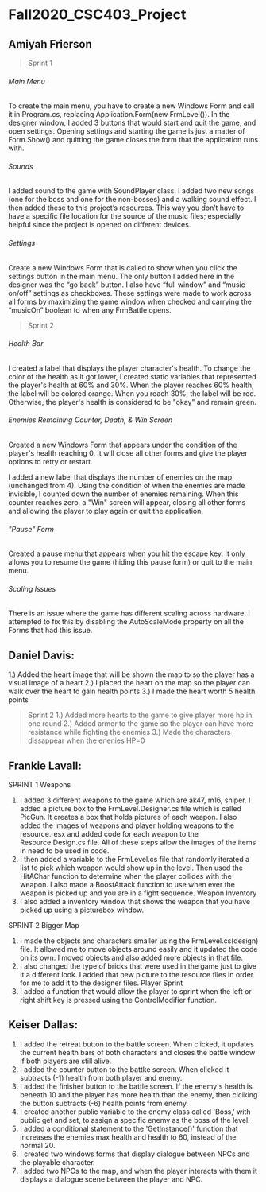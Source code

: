 # Fall2020_CSC403_Project




## Amiyah Frierson

> Sprint 1

###### Main Menu
To create the main menu, you have to create a new Windows Form and call it in Program.cs, replacing Application.Form(new FrmLevel()). In the designer window, I added 3 buttons that would start and quit the game, and open settings. Opening settings and starting the game is just a matter of Form.Show() and quitting the game closes the form that the application runs with.   

###### Sounds 
I added sound to the game with SoundPlayer class. I added two new songs (one for the boss and one for the non-bosses) and a walking sound effect. I then added these to this project’s resources. This way you don’t have to have a specific file location for the source of the music files; especially helpful since the project is opened on different devices. 

###### Settings
Create a new Windows Form that is called to show when you click the settings button in the main menu. The only button I added here in the designer was the “go back” button. I also have “full window” and “music on/off” settings as checkboxes. These settings were made to work across all forms by maximizing the game window when checked and carrying the “musicOn” boolean to when any FrmBattle opens.  

> Sprint 2

###### Health Bar
I created a label that displays the player character's health. To change the color of the health as it got lower, I created static variables that represented the player's health at 60% and 30%. When the player reaches 60% health, the label will be colored orange. When you reach 30%, the label will be red. Otherwise, the player's health is considered to be "okay" and remain green. 

###### Enemies Remaining Counter, Death, & Win Screen
Created a new Windows Form that appears under the condition of the player's health reaching 0. It will close all other forms and give the player options to retry or restart. 

I added a new label that displays the number of enemies on the map (unchanged from 4). Using the condition of when the enemies are made invisible, I counted down the number of enemies remaining. When this counter reaches zero, a "Win" screen will appear, closing all other forms and allowing the player to play again or quit the application. 

###### "Pause" Form
Created a pause menu that appears when you hit the escape key. It only allows you to resume the game (hiding this pause form) or quit to the main menu. 

###### Scaling Issues
There is an issue where the game has different scaling across hardware. I attempted to fix this by disabling the AutoScaleMode property on all the Forms that had this issue. 

## Daniel Davis:
1.) Added the heart image that will be shown the map to so the player has a visual image of a heart
2.) I placed the heart on the map so the player can walk over the heart to gain health points
3.) I made the heart worth 5 health points

> Sprint 2
1.) Added more hearts to the game to give player more hp in one round
2.) Added armor to the game so the player can have more resistance while fighting the enemies
3.) Made the characters dissappear when the enenies HP=0







## Frankie Lavall: 
SPRINT 1
Weapons
1. I added 3 different weapons to the game which are ak47, m16, sniper. I added a picture box to the FrmLevel.Designer.cs file which is called PicGun. It creates a box that holds pictures of each weapon. I also added the images of weapons and player holding weapons to the resource.resx and added code for each weapon to the Resource.Design.cs file. All of these steps allow the images of the items in need to be used in code.
2. I then added a variable to the FrmLevel.cs file that randomly iterated a list to pick which weapon would show up in the level. Then used the HitAChar function to determine when the player collides with the weapon. I also made a BoostAttack function to use when ever the weapon is picked up and you are in a fight sequence.
Weapon Inventory
1. I also added a inventory window that shows the weapon that you have picked up using a picturebox window.

SPRINT 2
Bigger Map
1. I made the objects and characters smaller using the FrmLevel.cs(design) file. It allowed me to move objects around easily and it updated the code on its own. I moved objects and also added more objects in that file. 
2. I also changed the type of bricks that were used in the game just to give it a different look. I added that new picture to the resource files in order for me to add it to the designer files.
Player Sprint
1. I added a function that would allow the player to sprint when the left or right shift key is pressed using the ControlModifier function.








## Keiser Dallas: 
1. I added the retreat button to the battle screen. When clicked, it updates the current health bars of both characters and closes the battle window if both players are still alive.
2. I added the counter button to the battke screen. When clicked it subtracts (-1) health from both player and enemy.
3. I added the finisher button to the battle screen. If the enemy's health is beneath 10 and the player has more health than the enemy, then clciking the button subtracts (-6) health points from enemy. 
4. I created another public variable to the enemy class called 'Boss,' with public get and set, to assign a specific enemy as the boss of the level.
5. I added a conditional statement to the 'GetInstance()' function that increases the enemies max health and health to 60, instead of the normal 20. 
6. I created two windows forms that display dialogue between NPCs and the playable character.
7. I added two NPCs to the map, and when the player interacts with them it displays a dialogue scene between the player and NPC.
